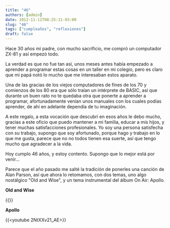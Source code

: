 ```yaml
---
title: "46"
authors: [admin]
date: 2012-11-11T08:25:11-03:00
slug: "46"
tags: ["cumpleaños", "reflexiones"]
draft: false
---
```


Hace 30 años mi padre, con mucho sacrificio, me compró un computador
ZX-81 y así empezó todo.

La verdad es que no fue tan así, unos meses antes había empezado a
aprender a programar estas cosas en un taller en mi colegio, pero es
claro que mi papá notó lo mucho que me interesaban estos aparato.

Una de las gracias de los viejos computadores de fines de los 70 y
comienzos de los 80 era que sólo traían un intérprete de BASIC, así que
durante un buen rato no te quedaba otra que ponerte a aprender a
programar, afortunadamente venían unos manuales con los cuales podías
aprender, de ahí en adelante dependía de tu imaginación.

A este regalo, a esta vocación que descubrí en esos años le debo mucho,
gracias a este oficio que puedo mantener a mi familia, educar a mis
hijos, y tener muchas satisfacciones profesionales. Yo soy una persona
satisfecha con su trabajo, supongo que soy afortunado, porque hago y
trabajo en lo que me gusta, parece que no no todos tienen esa suerte,
así que tengo mucho que agradecer a la vida.

Hoy cumplo 46 años, y estoy contento. Supongo que lo mejor está por
venir\...

Parece que el año pasado me salté la tradición de ponerles una canción
de Alan Parson, así que ahora lo retomamos, con dos temas, uno algo
nostálgico "Old and Wise", y un tema instrumental del álbum On Air:
Apollo.

**Old and Wise**

{{<youtube MvsP-qLLNBE>}}

**Apollo**

{{<youtube 2NtXXv21_AE>}}